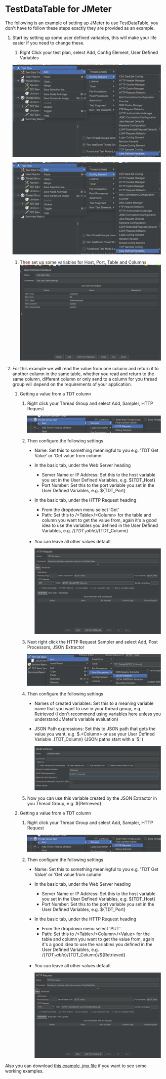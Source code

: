 # TestDataTable for JMeter

The following is an example of setting up JMeter to use TestDataTable, you don't have to follow these steps exactly they are provided as an example.

1. Start by setting up some user defined variables, this will make your life easier if you need to change these.

	1. Right Click your test plan, select Add, Config Element, User Defined Variables

	![User Defined Variables](AddUserDefinedVariables.png)

	![User Defined Variables](./AddUserDefinedVariables.png)

	1. Then set up some variables for Host, Port, Table and Columns ![Variables](UserDefinedVariables.png)

1. For this example we will read the value from one column and return it to another column in the same table, whether you read and return to the same column, different column or only send to a column for you thread group will depend on the requirements of your application.

	1. Getting a value from a TDT column

		1. Right click your Thread Group and select Add, Sampler, HTTP Request

			![Add HTTP Request](AddHTTPRequest.png)

		1. Then configure the following settings

			- Name: Set this to something meaningful to you e.g. 'TDT Get Value' or 'Get value from column'
			- In the basic tab, under the Web Server heading

				* Server Name or IP Address: Set this to the host variable you set in the User Defined Variables, e.g. $\{TDT_Host\}
				* Port Number: Set this to the port variable you set in the User Defined Variables, e.g. $\{TDT_Port\}

			- In the basic tab, under the HTTP Request heading

				* From the dropdown menu select 'Get'
				* Path: Set this to /\<Table\>/\<Column\> for the table and column you want to get the value from, again it's a good idea to use the variables you defined in the User Defined Variables, e.g. /$\{TDT_Table\}/$\{TDT_Column\}

			- You can leave all other values default

				![HTTP Request GET](HTTPRequest_GET.png)

		1. Next right click the HTTP Request Sampler and select Add, Post Processors, JSON Extractor

			![Add JSON Extractor](Add_JSON_Extractor.png)

		1. Then configure the following settings

			- Names of created variables: Set this to a meaning variable name that you want to use in your thread group, e.g. Retrieved (I don't recommend using variables here unless you understand JMeter's variable evaluation)
			- JSON Path expressions: Set this to JSON path that gets the value you want, e.g. $.\<Column\> or use your User Defined Variable $.$\{TDT_Column\} \(JSON paths start with a '$.'\)

				![JSON Extractor](JSON_Extractor.png)

		1. Now you can use this variable created by the JSON Extractor in you Thread Group, e.g. $\{Retrieved\}


	1. Getting a value from a TDT column

		1. Right click your Thread Group and select Add, Sampler, HTTP Request

			![Add HTTP Request](AddHTTPRequest.png)

		1. Then configure the following settings

			- Name: Set this to something meaningful to you e.g. 'TDT Get Value' or 'Get value from column'
			- In the basic tab, under the Web Server heading

				* Server Name or IP Address: Set this to the host variable you set in the User Defined Variables, e.g. $\{TDT_Host\}
				* Port Number: Set this to the port variable you set in the User Defined Variables, e.g. $\{TDT_Port\}

			- In the basic tab, under the HTTP Request heading

				* From the dropdown menu select 'PUT'
				* Path: Set this to /\<Table\>/\<Column\>/\<Value\> for the table and column you want to get the value from, again it's a good idea to use the variables you defined in the User Defined Variables, e.g. /$\{TDT_Table\}/$\{TDT_Column\}/$\{Retrieved\}

			- You can leave all other values default

				![HTTP Request PUT](HTTPRequest_PUT.png)


Also you can download [this example .jmx file](TDTExample.jmx) if you want to see some working examples.
